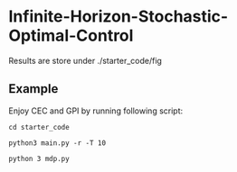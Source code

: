 # Infinite-Horizon-Stochastic-Optimal-Control

Results are store under ./starter_code/fig


## Example
Enjoy CEC and GPI by running following script:
```
cd starter_code

python3 main.py -r -T 10

python 3 mdp.py

```


